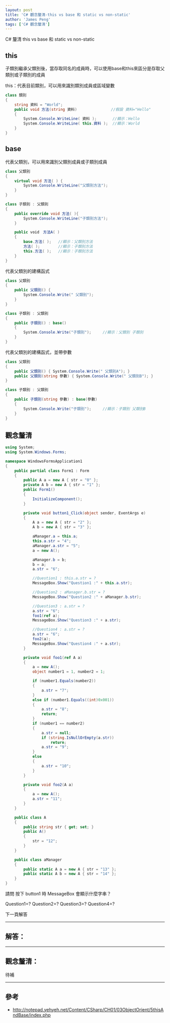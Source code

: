 ```yaml
---
layout: post
title: 'C# 觀念釐清-this vs base 和 static vs non-static'
author: 'James Peng'
tags: ['C# 觀念釐清']
---
```


C# 釐清 this vs base 和 static vs non-static


## this ##

子類別繼承父類別後，當存取同名的成員時，可以使用base和this來區分是存取父類別或子類別的成員

this：代表目前類別，可以用來識別類別成員或區域變數

~~~csharp
class 類別
{
    string 資料 = "World";
    public void 方法(string 資料)               //假設 資料="Hello"
    {
        System.Console.WriteLine( 資料 );       //顯示：Hello
        System.Console.WriteLine( this.資料 );  //顯示：World
    }
}
~~~

## base ##

代表父類別，可以用來識別父類別成員或子類別成員

~~~csharp
class 父類別
{
    virtual void 方法( ) { 
        System.Console.WriteLine("父類別方法"); 
    }
}

class 子類別 : 父類別
{
    public override void 方法( ){ 
        System.Console.WriteLine("子類別方法"); 
    }

    public void　方法A( )
    {
        base.方法( );   //顯示：父類別方法
        方法( );        //顯示：子類別方法
        this.方法( );   //顯示：子類別方法
    }
}
~~~

代表父類別的建構函式

~~~csharp
class 父類別
{
    public 父類別() {
        System.Console.Write(" 父類別");
    }
}

class 子類別 : 父類別
{
    public 子類別() : base()
    {
        System.Console.Write("子類別");     //顯示：父類別 子類別
    }
}
~~~

代表父類別的建構函式，並帶參數

~~~csharp
class 父類別
{
    public 父類別() { System.Console.Write(" 父類別A"); }
    public 父類別(string 參數) { System.Console.Write(" 父類別B"); }
}

class 子類別 : 父類別
{
    public 子類別(string 參數) : base(參數)
    {
        System.Console.Write("子類別");     //顯示：子類別 父類別B
    }
}
~~~


## 觀念釐清 ##

~~~csharp
using System;
using System.Windows.Forms;

namespace WindowsFormsApplication1
{
    public partial class Form1 : Form
    {
        public A a = new A { str = "0" };
        private A b = new A { str = "1" };
        public Form1()
        {
            InitializeComponent();
        }

        private void button1_Click(object sender, EventArgs e)
        {
            A a = new A { str = "2" };
            A b = new A { str = "3" };

            aManager.a = this.a;
            this.a.str = "4";
            aManager.a.str = "5";
            a = new A();

            aManager.b = b;
            b = a;
            a.str = "6";

            //Question1 : this.a.str = ?
            MessageBox.Show("Question1 :" + this.a.str);

            //Question2 : aManager.b.str = ?
            MessageBox.Show("Question2 :" + aManager.b.str);

            //Question3 : a.str = ?
            a.str = "6";
            foo1(ref a);
            MessageBox.Show("Question3 :" + a.str);

            //Question4 : a.str = ?
            a.str = "6";
            foo2(a);
            MessageBox.Show("Question4 :" + a.str);
        }

        private void foo1(ref A a)
        {
            a = new A();
            object number1 = 1, number2 = 1;

            if (number1.Equals(number2))
            {
                a.str = "7";
            }
            else if (number1.Equals((int)0x001))
            {
                a.str = "8";
                return;
            }
            if (number1 == number2)
            {
                a.str = null;
                if (string.IsNullOrEmpty(a.str))
                    return;
                a.str = "9";
            }
            else
            {
                a.str = "10";
            }
        }

        private void foo2(A a)
        {
            a = new A();
            a.str = "11";
        }
    }

    public class A
    {
        public string str { get; set; }
        public A()
        {
            str = "12";
        }
    }

    public class aManager
    {
        public static A a = new A { str = "13" };
        public static A b = new A { str = "14" };
    }
}
~~~
 
 
請問 按下 button1 時 MessageBox 會顯示什麼字串？
 
Question1=?
Question2=?
Question3=?
Question4=?

 
 
 
 
 
 
 
 
 
 
 
 
 
 
  
 
 
 
 
 
 
  
 
 
 
 
 
  
 
 
 
 
 
 
  
 
 
 
 
 
 
  
 
 
 
 
 
 
  
 
 
 
 
 
 
 
 
下一頁解答
 
 
 
 
 
 
 
 
----------



## 解答： ##



----------

## 觀念釐清： ##

待補



----------


## 參考 ##

- http://notepad.yehyeh.net/Content/CSharp/CH01/03ObjectOrient/5thisAndBase/index.php